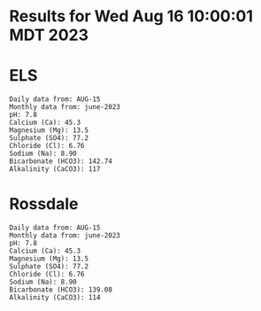 # Results for Wed Aug 16 10:00:01 MDT 2023
# ELS
```
Daily data from: AUG-15
Monthly data from: june-2023
pH: 7.8
Calcium (Ca): 45.3
Magnesium (Mg): 13.5
Sulphate (SO4): 77.2
Chloride (Cl): 6.76
Sodium (Na): 8.90
Bicarbonate (HCO3): 142.74
Alkalinity (CaCO3): 117
```
# Rossdale
```
Daily data from: AUG-15
Monthly data from: june-2023
pH: 7.8
Calcium (Ca): 45.3
Magnesium (Mg): 13.5
Sulphate (SO4): 77.2
Chloride (Cl): 6.76
Sodium (Na): 8.90
Bicarbonate (HCO3): 139.08
Alkalinity (CaCO3): 114
```
